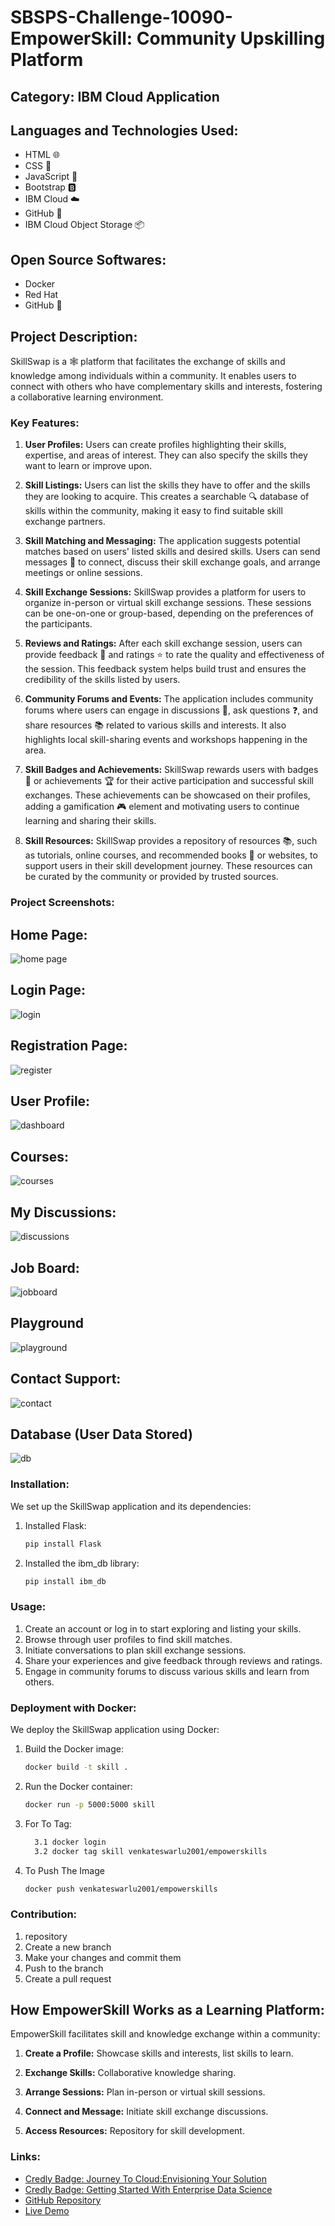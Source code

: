 ﻿# SBSPS-Challenge-10090-EmpowerSkill: Community Upskilling Platform

## Category: IBM Cloud Application

## Languages and Technologies Used:
- HTML 🌐
- CSS 🎨
- JavaScript 📜
- Bootstrap 🅱️
- IBM Cloud ☁️
- GitHub 🐙
- IBM Cloud Object Storage 📦

## Open Source Softwares:
- Docker
- Red Hat
- GitHub 🐙

## Project Description:

SkillSwap is a 🕸️ platform that facilitates the exchange of skills and knowledge among individuals within a community. It enables users to connect with others who have complementary skills and interests, fostering a collaborative learning environment.

### Key Features:
1. **User Profiles:** Users can create profiles highlighting their skills, expertise, and areas of interest. They can also specify the skills they want to learn or improve upon.

2. **Skill Listings:** Users can list the skills they have to offer and the skills they are looking to acquire. This creates a searchable 🔍 database of skills within the community, making it easy to find suitable skill exchange partners.

3. **Skill Matching and Messaging:** The application suggests potential matches based on users' listed skills and desired skills. Users can send messages 💬 to connect, discuss their skill exchange goals, and arrange meetings or online sessions.

4. **Skill Exchange Sessions:** SkillSwap provides a platform for users to organize in-person or virtual skill exchange sessions. These sessions can be one-on-one or group-based, depending on the preferences of the participants.

5. **Reviews and Ratings:** After each skill exchange session, users can provide feedback 📝 and ratings ⭐ to rate the quality and effectiveness of the session. This feedback system helps build trust and ensures the credibility of the skills listed by users.

6. **Community Forums and Events:** The application includes community forums where users can engage in discussions 💬, ask questions ❓, and share resources 📚 related to various skills and interests. It also highlights local skill-sharing events and workshops happening in the area.

7. **Skill Badges and Achievements:** SkillSwap rewards users with badges 🏅 or achievements 🏆 for their active participation and successful skill exchanges. These achievements can be showcased on their profiles, adding a gamification 🎮 element and motivating users to continue learning and sharing their skills.

8. **Skill Resources:** SkillSwap provides a repository of resources 📚, such as tutorials, online courses, and recommended books 📖 or websites, to support users in their skill development journey. These resources can be curated by the community or provided by trusted sources.

### Project Screenshots:

## Home Page:
![home page](https://github.com/venkateswarlupambha/EmpowerSkill-Community-Upskilling-Platform/assets/110820099/fac17b34-e459-435c-b797-81b5d70c9bc5)

## Login Page:
![login](https://github.com/venkateswarlupambha/EmpowerSkill-Community-Upskilling-Platform/assets/110820099/959c85ec-1c00-4d60-9069-b324c8a1f17d)

## Registration Page:
![register](https://github.com/venkateswarlupambha/EmpowerSkill-Community-Upskilling-Platform/assets/110820099/41000919-ba26-49cd-b036-2c7abaa9a4ba)

## User Profile:
![dashboard](https://github.com/venkateswarlupambha/EmpowerSkill-Community-Upskilling-Platform/assets/110820099/3c1e56dc-d1d0-417c-a99b-f64107d61a42)

## Courses:
![courses](https://github.com/venkateswarlupambha/EmpowerSkill-Community-Upskilling-Platform/assets/110820099/571fab70-c80e-40a1-944a-6032a43f068d)

## My Discussions:
![discussions](https://github.com/venkateswarlupambha/EmpowerSkill-Community-Upskilling-Platform/assets/110820099/35a8c1ef-ba4a-4c90-b8ef-7f3745c15841)

## Job Board:
![jobboard](https://github.com/venkateswarlupambha/EmpowerSkill-Community-Upskilling-Platform/assets/110820099/5a1f2cc9-bde5-425f-9fd1-69539bf44151)

## Playground
![playground](https://github.com/venkateswarlupambha/EmpowerSkill-Community-Upskilling-Platform/assets/110820099/c4c51901-2df6-4f59-91db-577cd533b618)

## Contact Support:
![contact](https://github.com/venkateswarlupambha/EmpowerSkill-Community-Upskilling-Platform/assets/110820099/92dd4e56-7a32-447c-a619-f0d455e8fd3f)

## Database (User Data Stored)
![db](https://github.com/venkateswarlupambha/EmpowerSkill-Community-Upskilling-Platform/assets/110820099/5abb53d5-47cd-4631-9776-9972480c5616)


### Installation:

We set up the SkillSwap application and its dependencies:

1. Installed Flask:

   ```powershell
   pip install Flask
   
2. Installed the ibm_db library:

   ```powershell
   pip install ibm_db

### Usage:

1. Create an account or log in to start exploring and listing your skills.
2. Browse through user profiles to find skill matches.
3. Initiate conversations to plan skill exchange sessions.
4. Share your experiences and give feedback through reviews and ratings.
5. Engage in community forums to discuss various skills and learn from others.

### Deployment with Docker:

We deploy the SkillSwap application using Docker:

1. Build the Docker image:

    ```bash
   docker build -t skill .

2. Run the Docker container:
   
    ```bash
   docker run -p 5000:5000 skill
    
 3. For To Tag:
   
    ```bash
      3.1 docker login
      3.2 docker tag skill venkateswarlu2001/empowerskills

 4. To Push The Image

       ```bash
       docker push venkateswarlu2001/empowerskills


### Contribution:

1. repository
2. Create a new branch
3. Make your changes and commit them
4. Push to the branch
5. Create a pull request

## How EmpowerSkill Works as a Learning Platform:

EmpowerSkill facilitates skill and knowledge exchange within a community:

1. **Create a Profile:** Showcase skills and interests, list skills to learn.

2. **Exchange Skills:** Collaborative knowledge sharing.

3. **Arrange Sessions:** Plan in-person or virtual skill sessions.

4. **Connect and Message:** Initiate skill exchange discussions.

5. **Access Resources:** Repository for skill development.

### Links:

- [Credly Badge: Journey To Cloud:Envisioning Your Solution](https://www.credly.com/badges/6e1fc320-b9a7-49a9-8856-bc2d4cdb9394/public_url)
- [Credly Badge: Getting Started With Enterprise Data Science](https://www.credly.com/badges/e336c217-fb06-4940-ae15-9a474f2ba697/public_url)
- [GitHub Repository](https://github.com/yourusername/empower-skill)
- [Live Demo](https://www.example.com/skillswap)
